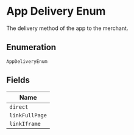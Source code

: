 
# App Delivery Enum

The delivery method of the app to the merchant.

## Enumeration

`AppDeliveryEnum`

## Fields

| Name |
|  --- |
| `direct` |
| `linkFullPage` |
| `linkIframe` |


